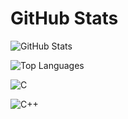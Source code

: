 # GitHub Stats

![GitHub Stats](https://github-readme-stats.vercel.app/api?username=enihma&show_icons=true&theme=radical)

![Top Languages](https://github-readme-stats.vercel.app/api/top-langs/?username=enihma&layout=compact&theme=radical)

![C](https://img.shields.io/badge/C-00599C?style=for-the-badge&logo=c&logoColor=white)

![C++](https://img.shields.io/badge/C++-00599C?style=for-the-badge&logo=cplusplus&logoColor=white)
